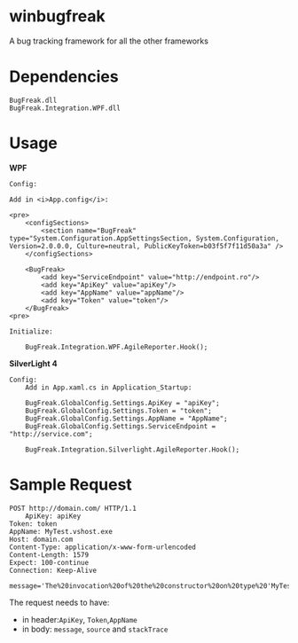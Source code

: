 winbugfreak
===========

A bug tracking framework for all the other frameworks

Dependencies
============

	BugFreak.dll
	BugFreak.Integration.WPF.dll

Usage
=====

<b>WPF</b>

	Config:
	
	Add in <i>App.config</i>:

	<pre>
		<configSections>
			<section name="BugFreak" type="System.Configuration.AppSettingsSection, System.Configuration, Version=2.0.0.0, Culture=neutral, PublicKeyToken=b03f5f7f11d50a3a" />
		</configSections>

		<BugFreak>
			<add key="ServiceEndpoint" value="http://endpoint.ro"/>
			<add key="ApiKey" value="apiKey"/>
			<add key="AppName" value="appName"/>
			<add key="Token" value="token"/>
		</BugFreak>
	<pre>

	Initialize:

		BugFreak.Integration.WPF.AgileReporter.Hook();
			

<b>SilverLight 4</b>
	
	Config:
		Add in App.xaml.cs in Application_Startup:
		
		BugFreak.GlobalConfig.Settings.ApiKey = "apiKey";
		BugFreak.GlobalConfig.Settings.Token = "token";
		BugFreak.GlobalConfig.Settings.AppName = "AppName";
		BugFreak.GlobalConfig.Settings.ServiceEndpoint = "http://service.com";
		
		BugFreak.Integration.Silverlight.AgileReporter.Hook();
		
			
Sample Request
==============

	POST http://domain.com/ HTTP/1.1
     	ApiKey: apiKey
	Token: token
	AppName: MyTest.vshost.exe
	Host: domain.com
	Content-Type: application/x-www-form-urlencoded
	Content-Length: 1579
	Expect: 100-continue
	Connection: Keep-Alive
	
	message='The%20invocation%20of%20the%20constructor%20on%20type%20'MyTest.MainWindow'%20that%20matches%20the%20specified%20binding%20constraints%20threw%20an%20exception.'%20Line%20number%20'3'%20and%20line%20position%20'9'.&source=PresentationFramework&stackTrace=%20%20%20at%20System.Windows.Markup.WpfXamlLoader.Load(XamlReader%20xamlReader%2C%20IXamlObjectWriterFactory%20writerFactory%2C%20Boolean%20skipJournaledProperties%2C%20Object%20rootObject%2C%20XamlObjectWriterSettings%20settings%2C%20Uri%20baseUri)%0D%0A%20%20%20at%20System.Windows.Markup.WpfXamlLoader.LoadBaml(XamlReader%20xamlReader%2C%20Boolean%20skipJournaledProperties%2C%20Object%20rootObject%2C%20XamlAccessLevel%20accessLevel%2C%20Uri%20baseUri)%0D%0A%20%20%20at%20System.Windows.Markup.XamlReader.LoadBaml(Stream%20stream%2C%20ParserContext%20parserContext%2C%20Object%20parent%2C%20Boolean%20closeStream)%0D%0A%20%20%20at%20System.Windows.Application.LoadBamlStreamWithSyncInfo(Stream%20stream%2C%20ParserContext%20pc)%0D%0A%20%20%20at%20System.Windows.Application.LoadComponent(Uri%20resourceLocator%2C%20Boolean%20bSkipJournaledProperties)%0D%0A%20%20%20at%20System.Windows.Application.DoStartup()%0D%0A%20%20%20at%20System.Windows.Application.%3C.ctor%3Eb__1(Object%20unused)%0D%0A%20%20%20at%20System.Windows.Threading.ExceptionWrapper.InternalRealCall(Delegate%20callback%2C%20Object%20args%2C%20Int32%20numArgs)%0D%0A%20%20%20at%20MS.Internal.Threading.ExceptionFilterHelper.TryCatchWhen(Object%20source%2C%20Delegate%20method%2C%20Object%20args%2C%20Int32%20numArgs%2C%20Delegate%20catchHandler)

The request needs to have:
- in header:`ApiKey`, `Token`,`AppName` 
- in body: `message`, `source` and `stackTrace`
